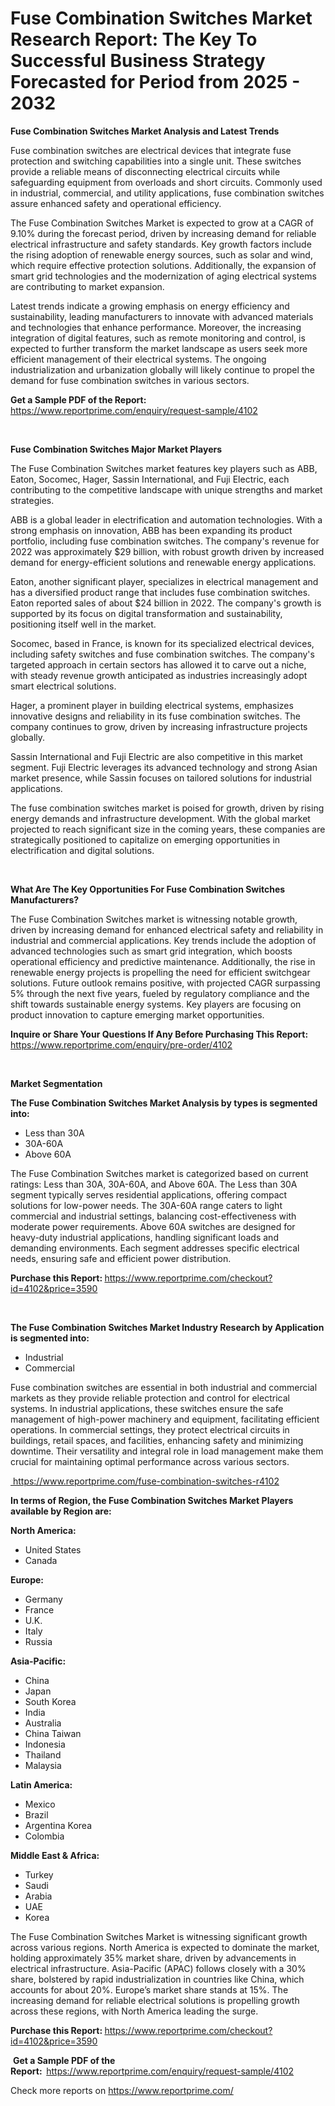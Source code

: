 <p><h1>Fuse Combination Switches Market Research Report: The Key To Successful Business Strategy Forecasted for Period from 2025 - 2032</h1></p><p><strong>Fuse Combination Switches Market Analysis and Latest Trends</strong></p>
<p><p>Fuse combination switches are electrical devices that integrate fuse protection and switching capabilities into a single unit. These switches provide a reliable means of disconnecting electrical circuits while safeguarding equipment from overloads and short circuits. Commonly used in industrial, commercial, and utility applications, fuse combination switches assure enhanced safety and operational efficiency.</p><p>The Fuse Combination Switches Market is expected to grow at a CAGR of 9.10% during the forecast period, driven by increasing demand for reliable electrical infrastructure and safety standards. Key growth factors include the rising adoption of renewable energy sources, such as solar and wind, which require effective protection solutions. Additionally, the expansion of smart grid technologies and the modernization of aging electrical systems are contributing to market expansion. </p><p>Latest trends indicate a growing emphasis on energy efficiency and sustainability, leading manufacturers to innovate with advanced materials and technologies that enhance performance. Moreover, the increasing integration of digital features, such as remote monitoring and control, is expected to further transform the market landscape as users seek more efficient management of their electrical systems. The ongoing industrialization and urbanization globally will likely continue to propel the demand for fuse combination switches in various sectors.</p></p>
<p><strong>Get a Sample PDF of the Report:&nbsp;</strong> <a href="https://www.reportprime.com/enquiry/request-sample/4102?utm_campaign=3036&utm_medium=2&utm_source=Github&utm_content=ia&utm_term=18032025&utm_id=fuse-combination-switches">https://www.reportprime.com/enquiry/request-sample/4102</a></p>
<p>&nbsp;</p>
<p><strong>Fuse Combination Switches Major Market Players</strong></p>
<p><p>The Fuse Combination Switches market features key players such as ABB, Eaton, Socomec, Hager, Sassin International, and Fuji Electric, each contributing to the competitive landscape with unique strengths and market strategies.</p><p>ABB is a global leader in electrification and automation technologies. With a strong emphasis on innovation, ABB has been expanding its product portfolio, including fuse combination switches. The company's revenue for 2022 was approximately $29 billion, with robust growth driven by increased demand for energy-efficient solutions and renewable energy applications.</p><p>Eaton, another significant player, specializes in electrical management and has a diversified product range that includes fuse combination switches. Eaton reported sales of about $24 billion in 2022. The company's growth is supported by its focus on digital transformation and sustainability, positioning itself well in the market.</p><p>Socomec, based in France, is known for its specialized electrical devices, including safety switches and fuse combination switches. The company's targeted approach in certain sectors has allowed it to carve out a niche, with steady revenue growth anticipated as industries increasingly adopt smart electrical solutions.</p><p>Hager, a prominent player in building electrical systems, emphasizes innovative designs and reliability in its fuse combination switches. The company continues to grow, driven by increasing infrastructure projects globally.</p><p>Sassin International and Fuji Electric are also competitive in this market segment. Fuji Electric leverages its advanced technology and strong Asian market presence, while Sassin focuses on tailored solutions for industrial applications.</p><p>The fuse combination switches market is poised for growth, driven by rising energy demands and infrastructure development. With the global market projected to reach significant size in the coming years, these companies are strategically positioned to capitalize on emerging opportunities in electrification and digital solutions.</p></p>
<p>&nbsp;</p>
<p><strong>What Are The Key Opportunities For Fuse Combination Switches Manufacturers?</strong></p>
<p><p>The Fuse Combination Switches market is witnessing notable growth, driven by increasing demand for enhanced electrical safety and reliability in industrial and commercial applications. Key trends include the adoption of advanced technologies such as smart grid integration, which boosts operational efficiency and predictive maintenance. Additionally, the rise in renewable energy projects is propelling the need for efficient switchgear solutions. Future outlook remains positive, with projected CAGR surpassing 5% through the next five years, fueled by regulatory compliance and the shift towards sustainable energy systems. Key players are focusing on product innovation to capture emerging market opportunities.</p></p>
<p><strong>Inquire or Share Your Questions If Any Before Purchasing This Report:</strong> <a href="https://www.reportprime.com/enquiry/pre-order/4102?utm_campaign=3036&utm_medium=2&utm_source=Github&utm_content=ia&utm_term=18032025&utm_id=fuse-combination-switches">https://www.reportprime.com/enquiry/pre-order/4102</a></p>
<p>&nbsp;</p>
<p><strong>Market Segmentation</strong></p>
<p><strong>The Fuse Combination Switches Market Analysis by types is segmented into:</strong></p>
<p><ul><li>Less than 30A</li><li>30A-60A</li><li>Above 60A</li></ul></p>
<p><p>The Fuse Combination Switches market is categorized based on current ratings: Less than 30A, 30A-60A, and Above 60A. The Less than 30A segment typically serves residential applications, offering compact solutions for low-power needs. The 30A-60A range caters to light commercial and industrial settings, balancing cost-effectiveness with moderate power requirements. Above 60A switches are designed for heavy-duty industrial applications, handling significant loads and demanding environments. Each segment addresses specific electrical needs, ensuring safe and efficient power distribution.</p></p>
<p><strong>Purchase this Report:&nbsp;</strong><a href="https://www.reportprime.com/checkout?id=4102&price=3590&utm_campaign=3036&utm_medium=2&utm_source=Github&utm_content=ia&utm_term=18032025&utm_id=fuse-combination-switches">https://www.reportprime.com/checkout?id=4102&price=3590</a></p>
<p>&nbsp;</p>
<p><strong>The Fuse Combination Switches Market Industry Research by Application is segmented into:</strong></p>
<p><ul><li>Industrial</li><li>Commercial</li></ul></p>
<p><p>Fuse combination switches are essential in both industrial and commercial markets as they provide reliable protection and control for electrical systems. In industrial applications, these switches ensure the safe management of high-power machinery and equipment, facilitating efficient operations. In commercial settings, they protect electrical circuits in buildings, retail spaces, and facilities, enhancing safety and minimizing downtime. Their versatility and integral role in load management make them crucial for maintaining optimal performance across various sectors.</p></p>
<p><a href="https://www.reportprime.com/fuse-combination-switches-r4102?utm_campaign=3036&utm_medium=2&utm_source=Github&utm_content=ia&utm_term=18032025&utm_id=fuse-combination-switches">&nbsp;https://www.reportprime.com/fuse-combination-switches-r4102</a></p>
<p><strong>In terms of Region, the Fuse Combination Switches Market Players available by Region are:</strong></p>
<p>
    <p> <strong> North America: </strong>
        <ul>
            <li>United States</li>
            <li>Canada</li>
        </ul>
        </p> 
    <p> <strong> Europe: </strong>
        <ul>
            <li>Germany</li>
            <li>France</li>
            <li>U.K.</li>
            <li>Italy</li>
            <li>Russia</li>
        </ul>
        </p> 
    <p> <strong> Asia-Pacific: </strong>
        <ul>
            <li>China</li>
            <li>Japan</li>
            <li>South Korea</li>
            <li>India</li>
            <li>Australia</li>
            <li>China Taiwan</li>
            <li>Indonesia</li>
            <li>Thailand</li>
            <li>Malaysia</li>
        </ul>
        </p> 
    <p> <strong> Latin America: </strong>
        <ul>
            <li>Mexico</li>
            <li>Brazil</li>
            <li>Argentina Korea</li>
            <li>Colombia</li>
        </ul>
        </p> 
    <p> <strong> Middle East & Africa: </strong>
        <ul>
            <li>Turkey</li>
            <li>Saudi</li>
            <li>Arabia</li>
            <li>UAE</li>
            <li>Korea</li>
        </ul>
    </p>
    </p>
<p><p>The Fuse Combination Switches Market is witnessing significant growth across various regions. North America is expected to dominate the market, holding approximately 35% market share, driven by advancements in electrical infrastructure. Asia-Pacific (APAC) follows closely with a 30% share, bolstered by rapid industrialization in countries like China, which accounts for about 20%. Europe’s market share stands at 15%. The increasing demand for reliable electrical solutions is propelling growth across these regions, with North America leading the surge.</p></p>
<p><strong>Purchase this Report: </strong><a href="https://www.reportprime.com/checkout?id=4102&price=3590&utm_campaign=3036&utm_medium=2&utm_source=Github&utm_content=ia&utm_term=18032025&utm_id=fuse-combination-switches">https://www.reportprime.com/checkout?id=4102&price=3590</a></p>
<p>&nbsp;<strong>Get a Sample PDF of the Report:&nbsp;&nbsp;</strong><a href="https://www.reportprime.com/enquiry/request-sample/4102?utm_campaign=3036&utm_medium=2&utm_source=Github&utm_content=ia&utm_term=18032025&utm_id=fuse-combination-switches">https://www.reportprime.com/enquiry/request-sample/4102</a></p>
<p><strong></strong></p>
<p>Check more reports on <a href="https://www.reportprime.com/?utm_campaign=3036&utm_medium=2&utm_source=Github&utm_content=ia&utm_term=18032025&utm_id=fuse-combination-switches">https://www.reportprime.com/</a></p>